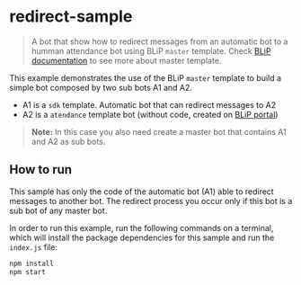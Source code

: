 # redirect-sample
> A bot that show how to redirect messages from an automatic bot to a humman attendance bot using BLiP `master` template. Check [BLiP documentation](https://portal.blip.ai/#/docs/templates/master) to see more about master template.

This example demonstrates the use of the BLiP `master` template to build a simple bot composed by two sub bots A1 and A2.

* A1 is a `sdk` template. Automatic bot that can redirect messages to A2
* A2 is a `atendance` template bot (without code, created on [BLiP portal](https://portal.blip.ai))

> **Note:** In this case you also need create a master bot that contains A1 and A2 as sub bots.

## How to run

This sample has only the code of the automatic bot (A1) able to redirect messages to another bot.
The redirect process you occur only if this bot is a sub bot of any master bot.

In order to run this example, run the following commands on a terminal, which will install the package dependencies for this sample and run the `index.js` file:
```bash
npm install
npm start
```
